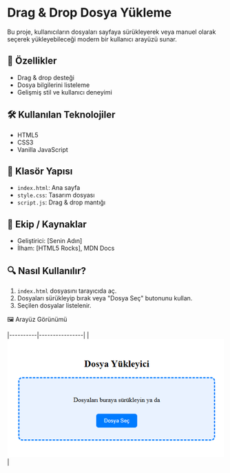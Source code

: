 # Drag & Drop Dosya Yükleme

Bu proje, kullanıcıların dosyaları sayfaya sürükleyerek veya manuel olarak seçerek yükleyebileceği modern bir kullanıcı arayüzü sunar.

## 🚀 Özellikler

- Drag & drop desteği
- Dosya bilgilerini listeleme
- Gelişmiş stil ve kullanıcı deneyimi

## 🛠️ Kullanılan Teknolojiler

- HTML5
- CSS3
- Vanilla JavaScript

## 📂 Klasör Yapısı

- `index.html`: Ana sayfa
- `style.css`: Tasarım dosyası
- `script.js`: Drag & drop mantığı

## 👥 Ekip / Kaynaklar

- Geliştirici: [Senin Adın]
- İlham: [HTML5 Rocks], MDN Docs

## 🔍 Nasıl Kullanılır?

1. `index.html` dosyasını tarayıcıda aç.
2. Dosyaları sürükleyip bırak veya "Dosya Seç" butonunu kullan.
3. Seçilen dosyalar listelenir.


🖼️ Arayüz Görünümü

|----------|----------------|
| ![light](docs/ss.png) | 